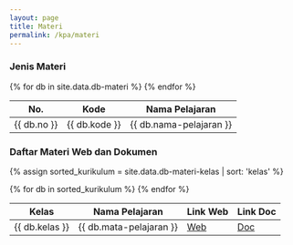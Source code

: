 ```yaml
---
layout: page
title: Materi
permalink: /kpa/materi
---
```


### Jenis Materi

<table>
  <thead>
    <tr>
      <th>No.</th>
      <th>Kode</th>
      <th>Nama Pelajaran</th>
    </tr>
  </thead>
  <tbody>
  {% for db in site.data.db-materi %}
    <tr>
      <td>{{ db.no }}</td>
      <td>{{ db.kode }}</td>
      <td>{{ db.nama-pelajaran }}</td>
    </tr>
  {% endfor %}  
  </tbody>
</table>

### Daftar Materi Web dan Dokumen

{% assign sorted_kurikulum = site.data.db-materi-kelas | sort: 'kelas' %}

<table>
  <thead>
    <tr>
      <!-- <th>No.</th> -->
      <th>Kelas</th>
      <th>Nama Pelajaran</th>
      <th>Link Web</th>
      <th>Link Doc</th>
    </tr>
  </thead>
  <tbody>
  {% for db in sorted_kurikulum %}
    <tr>
      <!-- <td>{{ db.no }}</td> -->
      <td>{{ db.kelas }}</td>
      <td>{{ db.mata-pelajaran }}</td>
      <td><a href="{{ db.link-materi-web }}" target="_blank">Web</a></td>
      <td><a href="{{ db.link-materi-dokumen }}" target="_blank">Doc</a></td>
    </tr>
  {% endfor %}  
  </tbody>
</table>